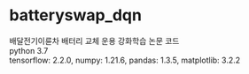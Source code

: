 # batteryswap_dqn
배달전기이륜차 배터리 교체 운용 강화학습 논문 코드  
python 3.7  
tensorflow: 2.2.0, numpy: 1.21.6, pandas: 1.3.5, matplotlib: 3.2.2  
